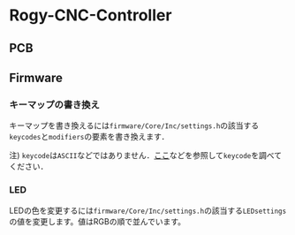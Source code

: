 # Rogy-CNC-Controller

## PCB

## Firmware

### キーマップの書き換え

キーマップを書き換えるには`firmware/Core/Inc/settings.h`の該当する`keycodes`と`modifiers`の要素を書き換えます．

注) `keycode`は`ASCII`などではありません．[ここ](http://www2d.biglobe.ne.jp/~msyk/keyboard/layout/usbkeycode.html)などを参照して`keycode`を調べてください．

### LED

LEDの色を変更するには`firmware/Core/Inc/settings.h`の該当する`LEDsettings`の値を変更します。値はRGBの順で並んでいます。